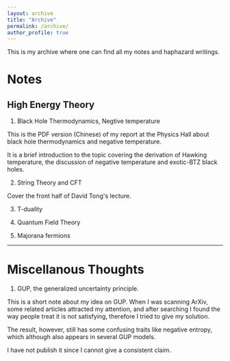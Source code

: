 ```yaml
---
layout: archive
title: "Archive"
permalink: /archive/
author_profile: true
---
```


This is my archive where one can find all my notes and haphazard writings. 
# Notes
## High Energy Theory 
1. Black Hole Thermodynamics, Negtive temperature

This is the PDF version (Chinese) of my report at the Physics Hall about black hole thermodynamics and negative temperature. 

It is a brief introduction to the topic covering the derivation of Hawking temperature, the discussion of negative temperature and exotic-BTZ black holes. 
 

2. String Theory and CFT

Cover the front half of David Tong's lecture.

3. T-duality

4. Quantum Field Theory

5. Majorana fermions

---

# Miscellanous Thoughts 
1. GUP, the generalized uncertainty principle. 

This is a short note about my idea on GUP. When I was scanning ArXiv, some related articles attracted my attention, and after searching I found the way people treat it is not satisfying, therefore I tried to give my solution. 

The result, however, still has some confusing traits like negative entropy, which although also appears in several GUP models. 

I have not publish it since I cannot give a consistent claim. 

